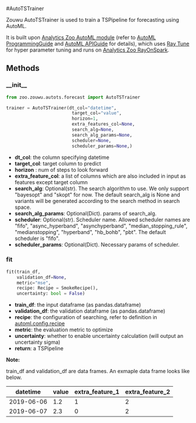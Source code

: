 #AutoTSTrainer

Zouwu AutoTSTrainer is used to train a TSPipeline for forecasting using AutoML.

It is built upon [Analytics Zoo AutoML module](https://github.com/intel-analytics/analytics-zoo/tree/master/pyzoo/zoo/automl) (refer to [AutoML ProgrammingGuide](https://analytics-zoo.github.io/master/#ProgrammingGuide/AutoML/overview/) and [AutoML APIGuide](https://analytics-zoo.github.io/master/#APIGuide/AutoML/time-sequence-predictor/) for details), which uses [Ray Tune](https://github.com/ray-project/ray/tree/master/python/ray/tune) for hyper parameter tuning and runs on [Analytics Zoo RayOnSpark](https://analytics-zoo.github.io/master/#ProgrammingGuide/rayonspark/).

## Methods

### \_\_init\_\_
```python
from zoo.zouwu.autots.forecast import AutoTSTrainer

trainer = AutoTSTrainer(dt_col="datetime",
                         target_col="value",
                         horizon=1,
                         extra_features_col=None,
                         search_alg=None,
                         search_alg_params=None,
                         scheduler=None,
                         scheduler_params=None,)

```

* **dt_col**: the column specifying datetime
* **target_col**: target column to predict
* **horizon** : num of steps to look forward
* **extra_feature_col**: a list of columns which are also included in input as features except target column
* **search_alg**: Optional(str). The search algorithm to use. We only support "bayesopt" and "skopt" for now.
                The default search_alg is None and variants will be generated according to the search method in search space.
* **search_alg_params**: Optional(Dict). params of search_alg.
* **scheduler**: Optional(str). Scheduler name. Allowed scheduler names are "fifo", "async_hyperband",
    "asynchyperband", "median_stopping_rule", "medianstopping", "hyperband", "hb_bohb", "pbt". The default scheduler is "fifo".
* **scheduler_params**: Optional(Dict). Necessary params of scheduler.

### fit

```python 
fit(train_df,
    validation_df=None,
    metric="mse",
    recipe: Recipe = SmokeRecipe(),
    uncertainty: bool = False)
 ```

* **train_df**: the input dataframe (as pandas.dataframe)
* **validation_df**: the validation dataframe (as pandas.dataframe)
* **recipe**: the configuration of searching, refer to definition in [automl.config.recipe](../../APIGuide/AutoML/recipe.md)
* **metric**: the evaluation metric to optimize
* **uncertainty**: whether to enable uncertainty calculation (will output an uncertainty sigma)
* **return**: a TSPipeline
 
__Note:__

train_df and validation_df are data frames. An exmaple data frame looks like below.

  |datetime|value|extra_feature_1|extra_feature_2|
  | --------|----- |---| ---|
  |2019-06-06|1.2|1|2|
  |2019-06-07|2.3|0|2|


 

